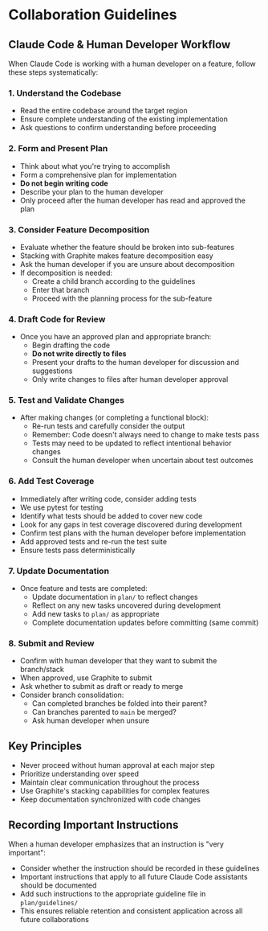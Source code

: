 # Collaboration Guidelines

## Claude Code & Human Developer Workflow

When Claude Code is working with a human developer on a feature, follow these steps systematically:

### 1. Understand the Codebase
- Read the entire codebase around the target region
- Ensure complete understanding of the existing implementation
- Ask questions to confirm understanding before proceeding

### 2. Form and Present Plan
- Think about what you're trying to accomplish
- Form a comprehensive plan for implementation
- **Do not begin writing code**
- Describe your plan to the human developer
- Only proceed after the human developer has read and approved the plan

### 3. Consider Feature Decomposition
- Evaluate whether the feature should be broken into sub-features
- Stacking with Graphite makes feature decomposition easy
- Ask the human developer if you are unsure about decomposition
- If decomposition is needed:
  - Create a child branch according to the guidelines
  - Enter that branch
  - Proceed with the planning process for the sub-feature

### 4. Draft Code for Review
- Once you have an approved plan and appropriate branch:
  - Begin drafting the code
  - **Do not write directly to files**
  - Present your drafts to the human developer for discussion and suggestions
  - Only write changes to files after human developer approval

### 5. Test and Validate Changes
- After making changes (or completing a functional block):
  - Re-run tests and carefully consider the output
  - Remember: Code doesn't always need to change to make tests pass
  - Tests may need to be updated to reflect intentional behavior changes
  - Consult the human developer when uncertain about test outcomes

### 6. Add Test Coverage
- Immediately after writing code, consider adding tests
- We use pytest for testing
- Identify what tests should be added to cover new code
- Look for any gaps in test coverage discovered during development
- Confirm test plans with the human developer before implementation
- Add approved tests and re-run the test suite
- Ensure tests pass deterministically

### 7. Update Documentation
- Once feature and tests are completed:
  - Update documentation in `plan/` to reflect changes
  - Reflect on any new tasks uncovered during development
  - Add new tasks to `plan/` as appropriate
  - Complete documentation updates before committing (same commit)

### 8. Submit and Review
- Confirm with human developer that they want to submit the branch/stack
- When approved, use Graphite to submit
- Ask whether to submit as draft or ready to merge
- Consider branch consolidation:
  - Can completed branches be folded into their parent?
  - Can branches parented to `main` be merged?
  - Ask human developer when unsure

## Key Principles
- Never proceed without human approval at each major step
- Prioritize understanding over speed
- Maintain clear communication throughout the process
- Use Graphite's stacking capabilities for complex features
- Keep documentation synchronized with code changes

## Recording Important Instructions
When a human developer emphasizes that an instruction is "very important":
- Consider whether the instruction should be recorded in these guidelines
- Important instructions that apply to all future Claude Code assistants should be documented
- Add such instructions to the appropriate guideline file in `plan/guidelines/`
- This ensures reliable retention and consistent application across all future collaborations